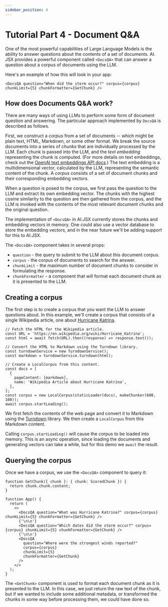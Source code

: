 ```yaml
---
sidebar_position: 4
---
```


# Tutorial Part 4 - Document Q&A

One of the most powerful capabilities of Large Language Models is the ability to
answer questions about the contents of a set of documents. AI. JSX provides a powerful
component called `<DocsQA>` that can answer a question about a corpus of documents
using the LLM.

Here's an example of how this will look in your app:

```tsx filename="packages/tutorial/src/part4.tsx"
<DocsQA question="When did the storm occur?" corpus={corpus} chunkLimit={5} chunkFormatter={GetChunk} />
```

## How does Documents Q&A work?

There are many ways of using LLMs to perform some form of document question and answering.
The particular approach implemented by `DocsQA` is described as follows.

First, we construct a _corpus_ from a set of documents -- which might be plain text, HTML,
Markdown, or some other format. We break the source documents into a series of _chunks_
that are individually processed by the LLM. Each chunk is passed into the LLM,
and the _text embedding_ representing the chunk is computed. (For more details on text
embeddings, check out the [OpenAI text embeddings API docs](https://platform.openai.com/docs/guides/embeddings).) The text embedding is a multidimensional vector, calculated by the LLM,
representing the semantic content of the chunk. A _corpus_ consists of a set of document chunks and their corresponding embedding vectors.

When a question is posed to the corpus, we first pass the question to the LLM and extract
its own embedding vector. The chunks with the highest cosine similarity to the question
are then gathered from the corpus, and the LLM is invoked with the contents of the
most relevant document chunks and the original question.

The implementation of `<DocsQA>` in AI.JSX currently stores the chunks and embedding
vectors in memory. One could also use a vector database to store the embedding vectors, and
in the near future we'll be adding support for this to AI.JSX.

The `<DocsQA>` component takes in several props:

- `question` - the query to submit to the LLM about this document corpus.
- `corpus` - the corpus of documents to search for the answer.
- `chunkLimit` - the maximum number of document chunks to consider in formulating the response.
- `chunkFormatter` - a component that will format each document chunk as it is presented to the LLM.

## Creating a corpus

The first step is to create a corpus that you want the LLM to answer questions about.
In this example, we'll create a corpus that consists of a single
Wikipedia article, one about [Hurricane Katrina](https://en.wikipedia.org/wiki/Hurricane_Katrina).

```tsx filename="packages/tutorial/src/part4.tsx"
// Fetch the HTML for the Wikipedia article.
const URL = 'https://en.wikipedia.org/wiki/Hurricane_Katrina';
const html = await fetch(URL).then((response) => response.text());

// Convert the HTML to Markdown using the Turndown library.
const turndownService = new TurndownService();
const markdown = turndownService.turndown(html);

// Create a LocalCorpus from this content.
const docs = [
  {
    pageContent: [markdown],
    name: 'Wikipedia Article about Hurricane Katrina',
  },
];
const corpus = new LocalCorpus(staticLoader(docs), makeChunker(600, 100));
await corpus.startLoading();
```

We first fetch the contents of the web page and convert it to Markdown using
the [Turndown](https://github.com/mixmark-io/turndown) library. We then create
a `LocalCorpus` from this Markdown content.

Calling `corpus.startLoading()` will cause the corpus to be loaded into memory.
This is an async operation, since loading the documents and generating vectors
can take a while, but for this demo we `await` the result.

## Querying the corpus

Once we have a corpus, we use the `<DocsQA>` component to query it:

```tsx filename="packages/tutorial/src/part4.tsx"
function GetChunk({ chunk }: { chunk: ScoredChunk }) {
  return chunk.chunk.content;
}

function App() {
  return (
    <>
      <DocsQA question="What was Hurricane Katrina?" corpus={corpus} chunkLimit={5} chunkFormatter={GetChunk} />
      {'\n\n'}
      <DocsQA question="Which dates did the storm occur?" corpus={corpus} chunkLimit={5} chunkFormatter={GetChunk} />
      {'\n\n'}
      <DocsQA
        question="Where were the strongest winds reported?"
        corpus={corpus}
        chunkLimit={5}
        chunkFormatter={GetChunk}
      />
    </>
  );
}
```

The `<GetChunk>` component is used to format each document chunk as it is presented
to the LLM. In this case, we just return the raw text of the chunk, but if we wanted
to include some additional metadata, or transformed the chunks in some way before
processing them, we could have done so.
